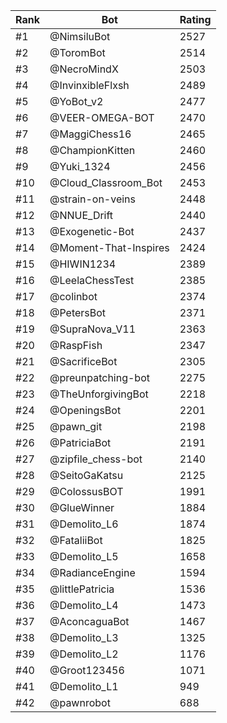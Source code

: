 Rank|Bot|Rating
---|---|---
#1|@NimsiluBot|2527
#2|@ToromBot|2514
#3|@NecroMindX|2503
#4|@InvinxibleFlxsh|2489
#5|@YoBot_v2|2477
#6|@VEER-OMEGA-BOT|2470
#7|@MaggiChess16|2465
#8|@ChampionKitten|2460
#9|@Yuki_1324|2456
#10|@Cloud_Classroom_Bot|2453
#11|@strain-on-veins|2448
#12|@NNUE_Drift|2440
#13|@Exogenetic-Bot|2437
#14|@Moment-That-Inspires|2424
#15|@HIWIN1234|2389
#16|@LeelaChessTest|2385
#17|@colinbot|2374
#18|@PetersBot|2371
#19|@SupraNova_V11|2363
#20|@RaspFish|2347
#21|@SacrificeBot|2305
#22|@preunpatching-bot|2275
#23|@TheUnforgivingBot|2218
#24|@OpeningsBot|2201
#25|@pawn_git|2198
#26|@PatriciaBot|2191
#27|@zipfile_chess-bot|2140
#28|@SeitoGaKatsu|2125
#29|@ColossusBOT|1991
#30|@GlueWinner|1884
#31|@Demolito_L6|1874
#32|@FataliiBot|1825
#33|@Demolito_L5|1658
#34|@RadianceEngine|1594
#35|@littlePatricia|1536
#36|@Demolito_L4|1473
#37|@AconcaguaBot|1467
#38|@Demolito_L3|1325
#39|@Demolito_L2|1176
#40|@Groot123456|1071
#41|@Demolito_L1|949
#42|@pawnrobot|688
